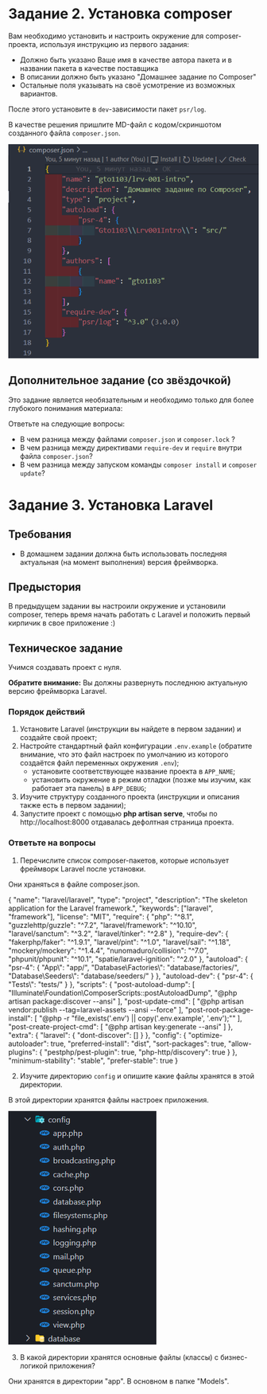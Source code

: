 # Задание 2. Установка composer

Вам необходимо установить и настроить окружение для composer-проекта, используя инструкцию из первого задания:

- Должно быть указано Ваше имя в качестве автора пакета и в названии пакета в качестве поставщика
- В описании должно быть указано "Домашнее задание по Composer"
- Остальные поля указывать на своё усмотрение из возможных вариантов.

После этого установите в `dev`-зависимости пакет `psr/log`.

В качестве решения пришлите MD-файл с кодом/скриншотом созданного файла `composer.json`.

<img src="composer-json.png">

## Дополнительное задание (со звёздочкой)

Это задание является необязательным и необходимо только для более глубокого понимания материала:

Ответьте на следующие вопросы:

- В чем разница между файлами `composer.json` и `composer.lock` ?
- В чем разница между директивами `require-dev` и `require` внутри файла `composer.json`?
- В чем разница между запуском команды `composer install` и `composer update`?

# Задание 3. Установка Laravel

## Требования

- В домашнем задании должна быть использовать последняя актуальная (на момент выполнения) версия фреймворка.

## Предыстория

В предыдущем задании вы настроили окружение и установили composer, теперь время начать работать с Laravel
и положить первый кирпичик в свое приложение :)

## Техническое задание

Учимся создавать проект с нуля.

**Обратите внимание:** Вы должны развернуть последнюю актуальную версию фреймворка Laravel.

### Порядок действий

1. Установите Laravel (инструкции вы найдете в первом задании) и создайте свой проект;
2. Настройте стандартный файл конфигурации `.env.example` (обратите внимание, что это файл настроек по умолчанию из которого создаётся файл переменных окружения `.env`);
   - установите соответствующее название проекта в `APP_NAME`;
   - установить окружение в режим отладки (позже мы изучим, как работает эта панель) в `APP_DEBUG`;
3. Изучите структуру созданного проекта (инструкции и описания также есть в первом задании);
4. Запустите проект с помощью **php artisan serve**, чтобы по http://localhost:8000 отдавалась дефолтная страница проекта.

### Ответьте на вопросы

1. Перечислите список composer-пакетов, которые использует фреймворк Laravel после установки.

Они храняться в файле composer.json.

{
"name": "laravel/laravel",
"type": "project",
"description": "The skeleton application for the Laravel framework.",
"keywords": ["laravel", "framework"],
"license": "MIT",
"require": {
"php": "^8.1",
"guzzlehttp/guzzle": "^7.2",
"laravel/framework": "^10.10",
"laravel/sanctum": "^3.2",
"laravel/tinker": "^2.8"
},
"require-dev": {
"fakerphp/faker": "^1.9.1",
"laravel/pint": "^1.0",
"laravel/sail": "^1.18",
"mockery/mockery": "^1.4.4",
"nunomaduro/collision": "^7.0",
"phpunit/phpunit": "^10.1",
"spatie/laravel-ignition": "^2.0"
},
"autoload": {
"psr-4": {
"App\\": "app/",
"Database\\Factories\\": "database/factories/",
"Database\\Seeders\\": "database/seeders/"
}
},
"autoload-dev": {
"psr-4": {
"Tests\\": "tests/"
}
},
"scripts": {
"post-autoload-dump": [
"Illuminate\\Foundation\\ComposerScripts::postAutoloadDump",
"@php artisan package:discover --ansi"
],
"post-update-cmd": [
"@php artisan vendor:publish --tag=laravel-assets --ansi --force"
],
"post-root-package-install": [
"@php -r \"file_exists('.env') || copy('.env.example', '.env');\""
],
"post-create-project-cmd": [
"@php artisan key:generate --ansi"
]
},
"extra": {
"laravel": {
"dont-discover": []
}
},
"config": {
"optimize-autoloader": true,
"preferred-install": "dist",
"sort-packages": true,
"allow-plugins": {
"pestphp/pest-plugin": true,
"php-http/discovery": true
}
},
"minimum-stability": "stable",
"prefer-stable": true
}

2. Изучите директорию `config` и опишите какие файлы хранятся в этой директории.

В этой директории хранятся файлы настроек приложения.

<img src="config.png">

3. В какой директории хранятся основные файлы (классы) с бизнес-логикой приложения?

Они хранятся в директории "арр". В основном в папке "Models".

